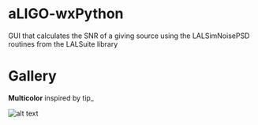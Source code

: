 # aLIGO-wxPython
GUI that calculates the SNR of a giving source using the LALSimNoisePSD routines from the LALSuite library


Gallery
=======

**Multicolor** inspired by tip_

![alt text](screenshots/screenshot.png "Description goes here")


